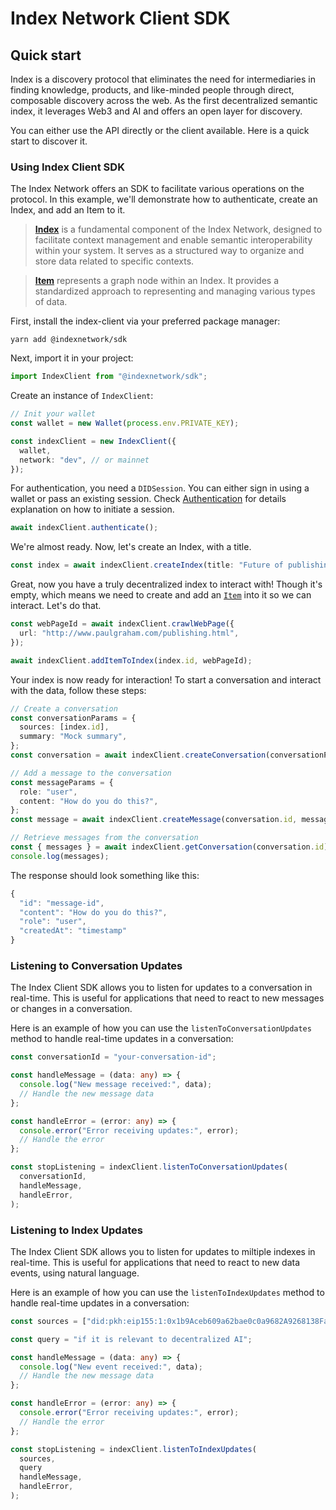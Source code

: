# Index Network Client SDK

## Quick start

Index is a discovery protocol that eliminates the need for intermediaries in finding knowledge, products, and like-minded people through direct, composable discovery across the web. As the first decentralized semantic index, it leverages Web3 and AI and offers an open layer for discovery.

You can either use the API directly or the client available. Here is a quick start to discover it.

### Using Index Client SDK

The Index Network offers an SDK to facilitate various operations on the protocol. In this example, we'll demonstrate how to authenticate, create an Index, and add an Item to it.

> [**Index**](https://docs.index.network/docs/getting-started/data-models#index) is a fundamental component of the Index Network, designed to facilitate context management and enable semantic interoperability within your system. It serves as a structured way to organize and store data related to specific contexts.

> [**Item**](https://docs.index.network/docs/getting-started/data-models#indexitem) represents a graph node within an Index. It provides a standardized approach to representing and managing various types of data.

First, install the index-client via your preferred package manager:

```shell
yarn add @indexnetwork/sdk
```

Next, import it in your project:

```typescript
import IndexClient from "@indexnetwork/sdk";
```

Create an instance of `IndexClient`:

```typescript
// Init your wallet
const wallet = new Wallet(process.env.PRIVATE_KEY);

const indexClient = new IndexClient({
  wallet,
  network: "dev", // or mainnet
});
```

For authentication, you need a `DIDSession`. You can either sign in using a wallet or pass an existing session. Check [Authentication](../api-reference/identity/authentication.md) for details explanation on how to initiate a session.

```typescript
await indexClient.authenticate();
```

We're almost ready. Now, let's create an Index, with a title.

```typescript
const index = await indexClient.createIndex(title: "Future of publishing");
```

Great, now you have a truly decentralized index to interact with! Though it's empty, which means we need to create and add an [`Item`](../api-reference/indexing/item.md) into it so we can interact. Let's do that.

```typescript
const webPageId = await indexClient.crawlWebPage({
  url: "http://www.paulgraham.com/publishing.html",
});

await indexClient.addItemToIndex(index.id, webPageId);
```

Your index is now ready for interaction! To start a conversation and interact with the data, follow these steps:

```typescript
// Create a conversation
const conversationParams = {
  sources: [index.id],
  summary: "Mock summary",
};
const conversation = await indexClient.createConversation(conversationParams);

// Add a message to the conversation
const messageParams = {
  role: "user",
  content: "How do you do this?",
};
const message = await indexClient.createMessage(conversation.id, messageParams);

// Retrieve messages from the conversation
const { messages } = await indexClient.getConversation(conversation.id);
console.log(messages);
```

The response should look something like this:

```typescript
{
  "id": "message-id",
  "content": "How do you do this?",
  "role": "user",
  "createdAt": "timestamp"
}
```

### Listening to Conversation Updates

The Index Client SDK allows you to listen for updates to a conversation in real-time. This is useful for applications that need to react to new messages or changes in a conversation.

Here is an example of how you can use the `listenToConversationUpdates` method to handle real-time updates in a conversation:

```typescript
const conversationId = "your-conversation-id";

const handleMessage = (data: any) => {
  console.log("New message received:", data);
  // Handle the new message data
};

const handleError = (error: any) => {
  console.error("Error receiving updates:", error);
  // Handle the error
};

const stopListening = indexClient.listenToConversationUpdates(
  conversationId,
  handleMessage,
  handleError,
);
```

### Listening to Index Updates

The Index Client SDK allows you to listen for updates to miltiple indexes in real-time. This is useful for applications that need to react to new data events, using natural language.

Here is an example of how you can use the `listenToIndexUpdates` method to handle real-time updates in a conversation:

```typescript
const sources = ["did:pkh:eip155:1:0x1b9Aceb609a62bae0c0a9682A9268138Faff4F5f"];

const query = "if it is relevant to decentralized AI";

const handleMessage = (data: any) => {
  console.log("New event received:", data);
  // Handle the new message data
};

const handleError = (error: any) => {
  console.error("Error receiving updates:", error);
  // Handle the error
};

const stopListening = indexClient.listenToIndexUpdates(
  sources,
  query
  handleMessage,
  handleError,
);
```
